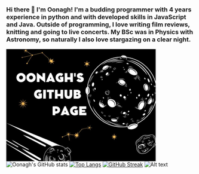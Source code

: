 ### Hi there 👋 I'm Oonagh! I'm a budding programmer with 4 years experience in python and with developed skills in JavaScript and Java. Outside of programming, I love writing film reviews, knitting and going to live concerts. My BSc was in Physics with Astronomy, so naturally I also love stargazing on a clear night.

<!--
**oonaghalice/oonaghalice** is a ✨ _special_ ✨ repository because its `README.md` (this file) appears on your GitHub profile.

Here are some ideas to get you started:

- 🔭 I’m currently working on ...
- 🌱 I’m currently learning ...
- 👯 I’m looking to collaborate on ...
- 🤔 I’m looking for help with ...
- 💬 Ask me about ...
- 📫 How to reach me: ...
- 😄 Pronouns: ...
- ⚡ Fun fact: ...
-->

<img align="left" alt="Coding" width="400" src="https://github.com/oonaghalice/oonaghalice/blob/main/Oonagh's.jpg">

![Oonagh's GitHub stats](https://github-readme-stats.vercel.app/api?username=oonaghalice&show_icons=true&theme=tokyonight)
[![Top Langs](https://github-readme-stats.vercel.app/api/top-langs/?username=oonaghalice&layout=compact&theme=tokyonight)](https://github.com/oonaghalice/github-readme-stats)
[![GitHub Streak](http://github-readme-streak-stats.herokuapp.com?user=oonaghalice&theme=tokyonight)](https://git.io/streak-stats)
![Alt text](https://spotify-recently-played-readme.vercel.app/api?user=oonaghalice)

